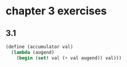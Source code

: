 # chapter 3 exercises

## 3.1
```scheme
(define (accumulator val)
  (lambda (augend)
    (begin (set! val (+ val augend)) val)))
```
